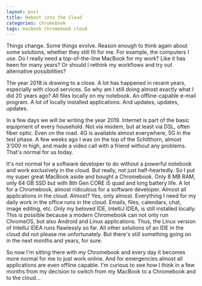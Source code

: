 ```yaml
---
layout: post
title: Reboot into the Cloud
categories: chromebook
tags: macbook chromebook cloud
---
```


Things change. Some things evolve. Reason enough to think again about some solutions, whether they still fit for me. For example, the computers I use. Do I really need a top-of-the-line MacBook for my work? Like it has been for many years? Or should I rethink my workflows and try out alternative possibilities?

The year 2018 is drawing to a close. A lot has happened in recent years, especially with cloud services. So why am I still doing almost exactly what I did 20 years ago? All files locally on my notebook. An offline-capable e-mail program. A lot of locally installed applications. And updates, updates, updates.

In a few days we will be writing the year 2019. Internet is part of the basic equipment of every household. Not via modem, but at least via DSL, often fiber optic. Even on the road. 4G is available almost everywhere, 5G in the test phase. A few weeks ago I was on the top of the Schilthorn, almost 3'000 m high, and made a video call with a friend without any problems. That's normal for us today.

It's not normal for a software developer to do without a powerful notebook and work exclusively in the cloud. But really, not just half-heartedly. So I put my super great MacBook aside and bought a Chromebook. Only 8 MB RAM, only 64 GB SSD but with 8th Gen CORE i5 quad and long battery life. A lot for a Chromebook, almost ridiculous for a software developer. Almost all applications in the cloud. Almost? Yes, only almost. Everything I need for my daily work in the office runs in the cloud. Emails, files, calendars, chat, image editing, etc. Only my beloved IDE, IntelliJ IDEA, is still installed locally. This is possible because a modern Chromebook can not only run ChromeOS, but also Android and Linux applications. Thus, the Linux version of IntelliJ IDEA runs flawlessly so far. All other solutions of an IDE in the cloud did not please me unfortunately. But there's still something going on in the next months and years, for sure.

So now I'm sitting there with my Chromebook and every day it becomes more normal for me to just work online. And for emergencies almost all applications are even offline capable. I'm curious to see how I think in a few months from my decision to switch from my MacBook to a Chromebook and to the cloud...
